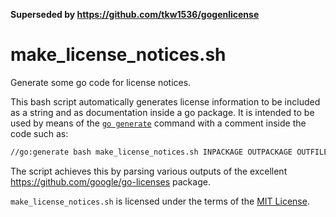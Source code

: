 __Superseded by https://github.com/tkw1536/gogenlicense__
 
# make_license_notices.sh

Generate some go code for license notices. 

This bash script automatically generates license information to be included as a string and as documentation inside a go package. 
It is intended to be used by means of the [`go generate`](https://golang.org/pkg/cmd/go/internal/generate/) command with a comment inside the code such as:

```bash
//go:generate bash make_license_notices.sh INPACKAGE OUTPACKAGE OUTFILE DECLARATION
```

The script achieves this by parsing various outputs of the excellent https://github.com/google/go-licenses package. 

`make_license_notices.sh` is licensed under the terms of the [MIT License](LICENSE). 
